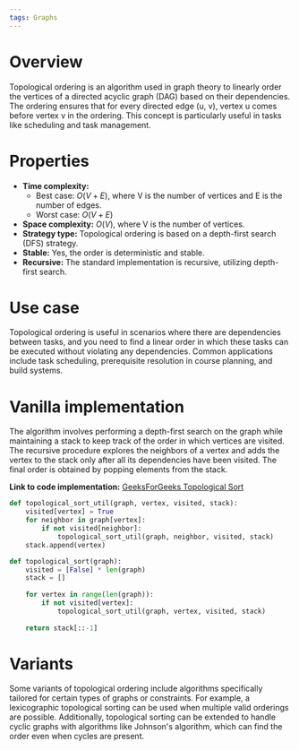 ```yaml
---
tags: Graphs 
---
```

# Overview
Topological ordering is an algorithm used in graph theory to linearly order the vertices of a directed acyclic graph (DAG) based on their dependencies. The ordering ensures that for every directed edge (u, v), vertex u comes before vertex v in the ordering. This concept is particularly useful in tasks like scheduling and task management.

# Properties
- **Time complexity:**
  - Best case: $O(V + E)$, where V is the number of vertices and E is the number of edges.
  - Worst case: $O(V + E)$
- **Space complexity:** $O(V)$, where V is the number of vertices.
- **Strategy type:** Topological ordering is based on a depth-first search (DFS) strategy.
- **Stable:** Yes, the order is deterministic and stable.
- **Recursive:** The standard implementation is recursive, utilizing depth-first search.

# Use case
Topological ordering is useful in scenarios where there are dependencies between tasks, and you need to find a linear order in which these tasks can be executed without violating any dependencies. Common applications include task scheduling, prerequisite resolution in course planning, and build systems.

# Vanilla implementation
The algorithm involves performing a depth-first search on the graph while maintaining a stack to keep track of the order in which vertices are visited. The recursive procedure explores the neighbors of a vertex and adds the vertex to the stack only after all its dependencies have been visited. The final order is obtained by popping elements from the stack.

**Link to code implementation:** [GeeksForGeeks Topological Sort](https://www.geeksforgeeks.org/topological-sorting/)

```python
def topological_sort_util(graph, vertex, visited, stack):
    visited[vertex] = True
    for neighbor in graph[vertex]:
        if not visited[neighbor]:
            topological_sort_util(graph, neighbor, visited, stack)
    stack.append(vertex)

def topological_sort(graph):
    visited = [False] * len(graph)
    stack = []
    
    for vertex in range(len(graph)):
        if not visited[vertex]:
            topological_sort_util(graph, vertex, visited, stack)
    
    return stack[::-1]
```

# Variants
Some variants of topological ordering include algorithms specifically tailored for certain types of graphs or constraints. For example, a lexicographic topological sorting can be used when multiple valid orderings are possible. Additionally, topological sorting can be extended to handle cyclic graphs with algorithms like Johnson's algorithm, which can find the order even when cycles are present.